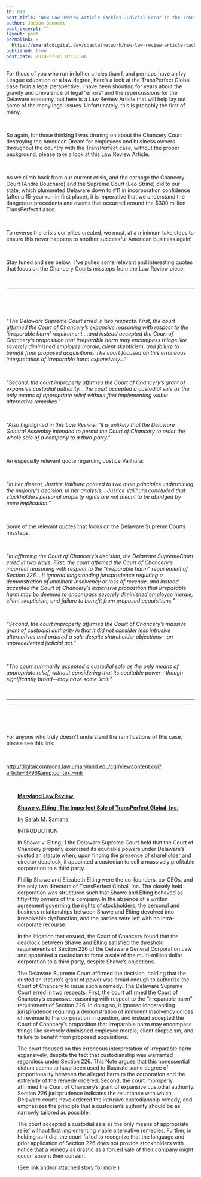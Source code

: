 ```yaml
---
ID: 640
post_title: 'New Law Review Article Tackles Judicial Error in the TransPerfect Case: “Shawe v. Elting: The Imperfect Sale of TransPerfect Global, Inc.”'
author: Judson Bennett
post_excerpt: ""
layout: post
permalink: >
  https://emeralddigital.dev/coastalnetwork/new-law-review-article-tackles-judicial-error-in-the-transperfect-case-shawe-v-elting-the-imperfect-sale-of-transperfect-global-inc/
published: true
post_date: 2018-07-03 07:53:46
---
```

For those of you who run in loftier circles than I, and perhaps have an Ivy League education or a law degree, here’s a look at the TransPerfect Global case from a legal perspective. I have been shouting for years about the gravity and prevalence of legal “errors” and the repercussions for the Delaware economy, but here is a Law Review Article that will help lay out some of the many legal issues. Unfortunately, this is probably the first of many.

&nbsp;

So again, for those thinking I was droning on about the Chancery Court destroying the American Dream for employees and business owners throughout the country with the TransPerfect case, without the proper background, please take a look at this Law Review Article.

&nbsp;

As we climb back from our current crisis, and the carnage the Chancery Court (Andre Bouchard) and the Supreme Court (Leo Strine) did to our state, which plummeted Delaware down to #11 in incorporation confidence (after a 15-year run in first place), it is imperative that we understand the dangerous precedents and events that occurred around the $300 million TransPerfect fiasco.

&nbsp;

To reverse the crisis our elites created, we must, at a minimum take steps to ensure this never happens to another successful American business again!

&nbsp;

Stay tuned and see below.  I've pulled some relevant and interesting quotes that focus on the Chancery Courts missteps from the Law Review piece:

&nbsp;

<hr />

&nbsp;

&nbsp;

<em>"The Delaware Supreme Court erred in two respects. First, the court affirmed the Court of Chancery’s expansive reasoning with respect to the 'irreparable harm' requirement ...and instead accepted the Court of Chancery’s proposition that irreparable harm may encompass things like severely diminished employee morale, client skepticism, and failure to benefit from proposed acquisitions. The court focused on this erroneous interpretation of irreparable harm expansively..."</em>

&nbsp;

<em>"Second, the court improperly affirmed the Court of Chancery’s grant of expansive custodial authority... the court accepted a custodial sale as the only means of appropriate relief without first implementing viable alternative remedies."</em>

&nbsp;

<em>"Also highlighted in this Law Review: "it is unlikely that the Delaware General Assembly intended to permit the Court of Chancery to order the whole sale of a company to a third party."</em>

&nbsp;

An especially relevant quote regarding Justice Valihura:

&nbsp;

<em>"In her dissent, Justice Valihura pointed to two main principles undermining the majority’s decision. In her analysis... Justice Valihura concluded that stockholders’personal property rights are not meant to be abridged by mere implication."</em>

&nbsp;

Some of the relevant quotes that focus on the Delaware Supreme Courts missteps:

&nbsp;

<em>"In affirming the Court of Chancery’s decision, the Delaware SupremeCourt erred in two ways. First, the court affirmed the Court of Chancery’s incorrect reasoning with respect to the “irreparable harm” requirement of Section 226... It ignored longstanding jurisprudence requiring a demonstration of imminent insolvency or loss of revenue, and instead accepted</em> <em>the Court of Chancery’s expansive proposition that irreparable harm may be deemed to encompass severely diminished employee morale, client skepticism, and failure to benefit from proposed acquisitions."</em>

&nbsp;

<em>"Second, the court improperly affirmed the Court of Chancery’s massive grant of custodial authority in that it did not consider less intrusive alternatives and ordered a sale despite shareholder objections—an unprecedented judicial act."</em>

&nbsp;

<em>"The court summarily accepted a custodial sale as the only means of appropriate relief, without considering that its equitable power—though significantly broad—may have some limit."</em>

&nbsp;

<hr />



<hr />

&nbsp;

&nbsp;

For anyone who truly doesn't understand the ramifications of this case, please see this link:

&nbsp;

<a href="http://r20.rs6.net/tn.jsp?f=001UPNJGg6Nq2CNgm5sIbJ_G5M26YjdmRKPQXbKtHLMTBVtgUJe8BkqrQNKsBfGQ9lzioqrZGuyQs8_V-Snd5oD9X8ntxo--B48cgcatphhQ_-fego9yDxpnV4Xlp-Z5fFGFpMWNEdvW05KsdNuuhLJi_OroLXTyancrA4oGz1O4br16S1DVA8tVttwzDv9__YoKyZm4REo6lwMqQLubT90b64KQLuHAVEgFuL67wlAs9A=&amp;c=5zXwNMtuP51XUXTDVzK12AeMDJosM4bE7ZFBaMmMs74rl13xKei_UQ==&amp;ch=c58GUFaJpC01BISYB6IMZ2EQdgCEr2KH_pEraq26hOclHSwMwJSxVw==">http://digitalcommons.law.umaryland.edu/cgi/viewcontent.cgi?article=3796&amp;context=mlr</a>

&nbsp;
<p style="padding-left:30px;"><a href="http://digitalcommons.law.umaryland.edu/cgi/viewcontent.cgi?article=3796&amp;context=mlr" target="_blank" rel="noopener noreferrer"><strong>Maryland Law Review </strong></a></p>
<p style="padding-left:30px;"><a href="http://digitalcommons.law.umaryland.edu/cgi/viewcontent.cgi?article=3796&amp;context=mlr" target="_blank" rel="noopener noreferrer"><strong>Shawe v. Elting: The Imperfect Sale of TransPerfect Global, Inc.</strong></a></p>
<p style="padding-left:30px;"></p>
<p style="padding-left:30px;">by Sarah M. Samaha</p>
<p style="padding-left:30px;"></p>
<p style="padding-left:30px;">INTRODUCTION</p>
<p style="padding-left:30px;"></p>
<p style="padding-left:30px;">In Shawe v. Elting, 1 the Delaware Supreme Court held that the Court of Chancery properly exercised its equitable powers under Delaware’s custodian statute when, upon finding the presence of shareholder and director deadlock, it appointed a custodian to sell a massively profitable corporation to a third party.</p>
<p style="padding-left:30px;"></p>
<p style="padding-left:30px;">Phillip Shawe and Elizabeth Elting were the co-founders, co-CEOs, and the only two directors of TransPerfect Global, Inc. The closely held corporation was structured such that Shawe and Elting behaved as fifty-fifty owners of the company. In the absence of a written agreement governing the rights of stockholders, the personal and business relationships between Shawe and Elting devolved into irresolvable dysfunction, and the parties were left with no intra-corporate recourse.</p>
<p style="padding-left:30px;"></p>
<p style="padding-left:30px;">In the litigation that ensued, the Court of Chancery found that the deadlock between Shawe and Elting satisfied the threshold requirements of Section 226 of the Delaware General Corporation Law and appointed a custodian to force a sale of the multi-million dollar corporation to a third party, despite Shawe’s objections.</p>
<p style="padding-left:30px;"></p>
<p style="padding-left:30px;">The Delaware Supreme Court affirmed the decision, holding that the custodian statute’s grant of power was broad enough to authorize the Court of Chancery to issue such a remedy. The Delaware Supreme Court erred in two respects. First, the court affirmed the Court of Chancery’s expansive reasoning with respect to the “irreparable harm” requirement of Section 226. In doing so, it ignored longstanding jurisprudence requiring a demonstration of imminent insolvency or loss of revenue to the corporation in question, and instead accepted the Court of Chancery’s proposition that irreparable harm may encompass things like severely diminished employee morale, client skepticism, and failure to benefit from proposed acquisitions.</p>
<p style="padding-left:30px;"></p>
<p style="padding-left:30px;">The court focused on this erroneous interpretation of irreparable harm expansively, despite the fact that custodianship was warranted regardless under Section 226. This Note argues that this nonessential dictum seems to have been used to illustrate some degree of proportionality between the alleged harm to the corporation and the extremity of the remedy ordered. Second, the court improperly affirmed the Court of Chancery’s grant of expansive custodial authority. Section 226 jurisprudence indicates the reluctance with which Delaware courts have ordered the intrusive custodianship remedy, and emphasizes the principle that a custodian’s authority should be as narrowly tailored as possible.</p>
<p style="padding-left:30px;"></p>
<p style="padding-left:30px;">The court accepted a custodial sale as the only means of appropriate relief without first implementing viable alternative remedies. Further, in holding as it did, the court failed to recognize that the language and prior application of Section 226 does not provide stockholders with notice that a remedy as drastic as a forced sale of their company might occur, absent their consent.</p>
<p style="padding-left:30px;"></p>
<p style="padding-left:30px;"><a href="http://digitalcommons.law.umaryland.edu/cgi/viewcontent.cgi?article=3796&amp;context=mlr" target="_blank" rel="noopener noreferrer">(See link and/or attached story for more.) </a></p>
<p style="padding-left:30px;"></p>
<p style="padding-left:30px;"></p>